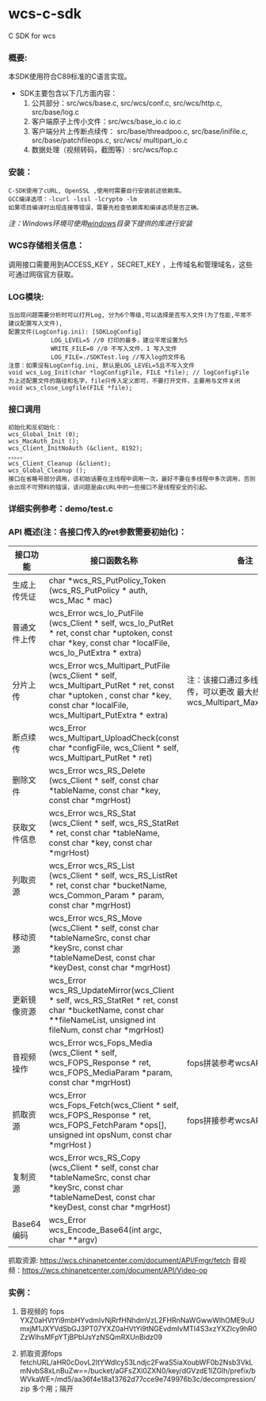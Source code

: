 # wcs-c-sdk
C SDK for wcs


### 概要:

本SDK使用符合C89标准的C语言实现。
-  SDK主要包含以下几方面内容：
	1. 公共部分：src/wcs/base.c, src/wcs/conf.c, src/wcs/http.c, src/base/log.c
	2. 客户端原子上传小文件：src/wcs/base_io.c io.c
	3. 客户端分片上传断点续传： src/base/threadpoo.c, src/base/inifile.c, 				   src/base/patchfileops.c, src/wcs/ multipart_io.c
	4. 数据处理（视频转码，截图等）: src/wcs/fop.c


### 安装：
```
C-SDK使用了cURL, OpenSSL ,使用时需要自行安装前述依赖库。
GCC编译选项：-lcurl -lssl -lcrypto -lm 
如果项目编译时出现连接等错误，需要先检查依赖库和编译选项是否正确。
```
*注：Windows环境可使用[windows](https://github.com/Wangsu-Cloud-Storage/wcs-c-sdk/tree/master/windows)目录下提供的库进行安装*

### WCS存储相关信息：
调用接口需要用到ACCESS_KEY ，SECRET_KEY ，上传域名和管理域名，这些可通过网宿官方获取。

### LOG模块: 
    当出现问题需要分析时可以打开Log, 分为6个等级,可以选择是否写入文件(为了性能,平常不建议配置写入文件),
	配置文件(LogConfig.ini): [SDKLogConfig]
				LOG_LEVEL=5 //0 打印的最多，建议平常设置为5
				WRITE_FILE=0 //0 不写入文件，1 写入文件
				LOG_FILE=./SDKTest.log //写入log的文件名 
	注意：如果没有LogConfig.ini, 默认是LOG_LEVEL=5且不写入文件
 	void wcs_Log_Init(char *logConfigFile, FILE *file); // logConfigFile 为上述配置文件的路径和名字，file只传入定义即可，不要打开文件，主要用与文件关闭
	void wcs_close_Logfile(FILE *file);

### 接口调用
    初始化和反初始化：
	wcs_Global_Init (0);
	wcs_MacAuth_Init ();
	wcs_Client_InitNoAuth (&client, 8192);
	。。。。。
	wcs_Client_Cleanup (&client);	
	wcs_Global_Cleanup ();
	接口在省略号部分调用，该初始话要在主线程中调用一次，最好不要在多线程中多次调用，否则会出现不可预料的错误，该问题是由cURL中的一些接口不是线程安全的引起。
	
### 详细实例参考：demo/test.c



### API 概述(注：各接口传入的ret参数需要初始化)：

接口功能 | 接口函数名称 | 备注
---|---|---
生成上传凭证   |	char *wcs_RS_PutPolicy_Token (wcs_RS_PutPolicy * auth, wcs_Mac * mac)    |
普通文件上传   |	wcs_Error wcs_Io_PutFile (wcs_Client * self, wcs_Io_PutRet * ret, const char *uptoken, const char *key, const char *localFile, wcs_Io_PutExtra * extra)|
分片上传   |	wcs_Error wcs_Multipart_PutFile (wcs_Client * self, wcs_Multipart_PutRet * ret, const char *uptoken	, const char *key, const char *localFile, wcs_Multipart_PutExtra * extra) | 注：该接口通过多线程分片上传，可以更改 最大线程数：wcs_Multipart_MaxThreadNum|
断点续传 |	wcs_Error wcs_Multipart_UploadCheck(const char *configFile, wcs_Client * self, 	wcs_Multipart_PutRet * ret)|
删除文件 |	wcs_Error wcs_RS_Delete (wcs_Client * self, const char *tableName, const char *key, const char *mgrHost)|
获取文件信息 |	wcs_Error wcs_RS_Stat (wcs_Client * self, wcs_RS_StatRet * ret, const char *tableName, const char *key, const char *mgrHost)|
列取资源 |	wcs_Error wcs_RS_List (wcs_Client * self, wcs_RS_ListRet * ret, const char *bucketName, wcs_Common_Param * param, const char *mgrHost)|
移动资源	| wcs_Error wcs_RS_Move (wcs_Client * self, const char *tableNameSrc, const char *keySrc, const char *tableNameDest, const char *keyDest, const char *mgrHost)|
更新镜像资源   |	wcs_Error wcs_RS_UpdateMirror(wcs_Client * self, wcs_RS_StatRet * ret, const char *bucketName, const char **fileNameList, unsigned int fileNum, const char *mgrHost)|
音视频操作   |	wcs_Error wcs_Fops_Media (wcs_Client * self, wcs_FOPS_Response * ret, wcs_FOPS_MediaParam *param, const char *mgrHost)| fops拼装参考wcsAPI文档 
抓取资源   |	wcs_Error wcs_Fops_Fetch(wcs_Client * self, wcs_FOPS_Response * ret,  wcs_FOPS_FetchParam *ops[], unsigned int opsNum, const char *mgrHost )| fops拼接参考wcsAPI 文档
复制资源   |	wcs_Error wcs_RS_Copy (wcs_Client * self, const char *tableNameSrc, const char *keySrc, const char *tableNameDest, const char *keyDest, const char *mgrHost)|
Base64编码    |	wcs_Error wcs_Encode_Base64(int argc, char **argv)|

抓取资源: https://wcs.chinanetcenter.com/document/API/Fmgr/fetch
音视频：https://wcs.chinanetcenter.com/document/API/Video-op

### 实例：
1. 音视频的 fops
YXZ0aHVtYi9mbHYvdmIvNjRrfHNhdmVzL2FHRnNaWGwwWlhOME9uUmxjM1JXYVdSbGJ3PT07YXZ0aHVtYi9tNGEvdmIvMTI4S3xzYXZlcy9hR0ZzWlhsMFpYTjBPblJsYzNSQmRXUnBidz09

2. 抓取资源fops
fetchURL/aHR0cDovL2ltYWdlcy53Lndjc2FwaS5iaXoubWF0b2Nsb3VkLmNvbS8xLnBuZw==/bucket/aGFsZXl0ZXN0/key/dGVzdE1lZGlh/prefix/bWVkaWE=/md5/aa36f4e18a13762d77cce9e749976b3c/decompression/zip
多个用；隔开
